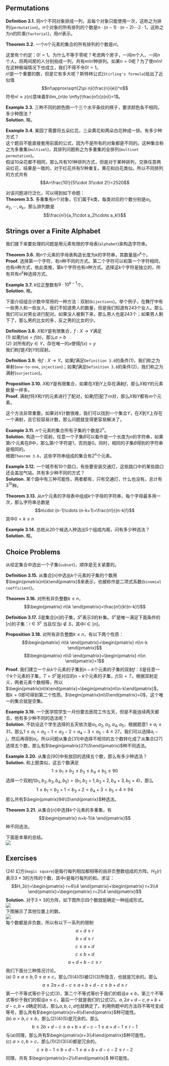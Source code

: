 ## Permutations
**Definition 3.1.** 将$n$个不同对象排成一列，且每个对象只能使用一次，这称之为排列(`permutation`)。$n$个对象的所有排列的个数是$n\cdot(n-1)\cdot(n-2)\cdots 2\cdot 1$，这称之为n的阶乘(`factorial`)，用$n!$表示。

**Theorem 3.2.** 一个$n$个元素的集合的所有排列的个数是$n!$。

这里有个约定：$0!=1$。为什么不等于零呢？考虑两个房子，一间$m$个人，一间$n$个人，将两间房的人分别拍成一列，共有$m!n!$种排列。如果$n=0$呢？为了使$m!n!$在这种极端情况下也成立，我们不得不令$0!=1$。  
$n!$是一个重要的数，但是它有多大呢？斯特林公式(`Stirling's formula`)给出了近似值
$$n!\approx\sqrt{2\pi n}(\frac{n}{e})^n$$
符号$n!\approx z(n)$意味着$\lim_{n\to \infty}\frac{n!}{z(n)}=1$。

**Example 3.3.** 三种不同的颜色图一个三个水平条纹的棋子，要求颜色各不相同，多少种图法？  
**Solution.** 略。

**Example 3.4.** 某园丁需要将五朵红花，三朵黄花和两朵白花种成一排。有多少种方式？  
这个题目不能直接套用前面的公式，因为不是所有的对象都是不同的。这种集合称之为多重集(`multiset`)，其排列问题称之为多重集的全排列(`multiset permutation`)。  
假设10朵花都不相同，那么共有$10!$种排列方式，但是对于某种排列，交换任意两朵红花，结果是一致的，对于红花共有$5!$种重复。黄花和白花类似。所以不同排列的方式共有
$$A=\frac{10!}{5!\cdot 3!\cdot 2!}=2520$$

对该问题进行泛化，可以得到如下命题：  
**Theorem 3.5.** 多重集有$n$个对象，它们属于$k$类，每类对应的个数分别是$a_1,a_2,\cdots,a_k$，那么排列数是
$$\frac{n!}{a_1!\cdot a_2!\cdots a_k!}$$

## Strings over a Finite Alphabet
我们接下来要处理的问题是用元素有限的字母表(`alphabet`)来构造字符串。

**Theorem 3.6.** 用$n$个元素的字母表构造长度为$k$的字符串，其数量是$n^k$个。  
**Proof.** 选择第一个字符，有$n$种不同的方式。第二个字符可以和第一个字符相同，也有$n$种方式，依此类推，第$k$个字符也有$n$种方式。选择这$k$个字符是独立的，所有共有$n^k$种选择方式。

**Example 3.7.** $k$位正整数有$9\cdot 10^{k-1}$个。  
**Solution.** 略。

下面介绍组合计数中常用的一种方法：双射(`bijections`)。举个例子，在舞厅中有一些男人和一些女人，我们不知道男人的数量，但是我们知道有243个女人。那么我们可以对男女进行配对。如果没人被剩下来，那么男人也是243个；如果男人剩下了，那么男的比女的多，反之男的比女的少。

**Definition 3.8.** $X$和$Y$是有限集合，$f:X\to Y$满足  
(1) 如果$f(a)=f(b)$，那么$a=b$  
(2) 对所有的$y\in Y$，存在唯一的$x$使得$f(x)=y$  
我们称$f$是$X$到$Y$的双射。

**Definition 3.9.** 令$f:X\to Y$。如果$f$满足`Definition 3.8`的条件(1)，我们称之为单射(`one-to-one`, `injection`)；如果$f$满足`Definition 3.8`的条件(2)，我们称之为满射(`surjection`)。

**Proposition 3.10.** $X$和$Y$是有限集合，如果在$X$到$Y$上存在满射$f$，那么$X$和$Y$的元素数量一样多。  
**Proof.** 满射$f$将$X$和$Y$的元素进行了配对，如果$f$匹配了$m$对，那么$X$和$Y$都有$m$个元素。

这个方法非常重要。如果对$X$计数很难，我们可以找到一个集合$Y$，在$X$到$Y$上存在一个满射，且它较容易计数，那么问题就变得更容易解决了。

**Example 3.11.** $n$个元素的集合所有子集的个数是$2^n$。  
**Solution.** 构造一个双射。任意一个子集$B$可以看作是一个长度为$n$的字符串，如果第$i$个元素在$B$中，那么第$i$个字符是1，否则是0。同时，相同的子集$B$得到的字符串是相同的。  
根据`Theorem 3.6`，这些字符串组成的集合有$2^n$个元素。

**Example 3.12.** 一个城市有10个路口，有些要安装交通灯，这些路口中的某些路口还会盖加气站。共有多少种不同的方式？  
**Solution.** 某个路中有三种可能性，两者都有，只有交通灯，什么也没有。总计有$3^10$种。

**Theorem 3.13.** 从$n$个元素的字母表中组成$k$个字母的字符串，每个字母最多用一次，那么字符串总数是
$$n\cdot (n-1)\cdots (n-k+1)=\frac{n!}{(n-k)!}$$
其中$0<k\leq n$

**Example 3.14.** 总统从20个候选人种选出5个组成内阁，问有多少种选法？  
**Solution.** 略。

## Choice Problems
从给定集合中选出一个子集(`subset`)，顺序是无关紧要的。

**Definition 3.15.** 从集合$[n]$中选出$k$个元素的子集的个数用$\begin{pmatrix}n\\k\end{pmatrix}$来表示，也被称作是二项式系数(`binomial coefficient`)。

**Theorem 3.16.** 对所有非负整数$k\leq n$，
$$\begin{pmatrix}
n\\k
\end{pmatrix}=\frac{n!}{k!(n-k)!}$$

**Definition 3.17.** $S$是集合$[n]$的子集，$S^c$表示$S$的补集。$S^c$是唯一满足下面条件的$[n]$的子集：$i\in S^c$ 当且仅当$i\not\in S$，其中$i\in [n]$。

**Proposition 3.18.** 对所有非负整数$k\leq n$，有以下两个性质：
$$\begin{pmatrix}
n\\k
\end{pmatrix}=\begin{pmatrix}
n\\n-k
\end{pmatrix}$$
$$\begin{pmatrix}
n\\0
\end{pmatrix}=\begin{pmatrix}
n\\n
\end{pmatrix}=1$$
**Proof.** 我们建立一个从$k$个元素的子集到$n-k$个元素的子集的双射$f$：$S$是任意一个$k$个元素的子集，$T=S^c$是对应的$n-k$个元素的子集，$f(S)=T$。根据双射定义，两者元素个数相等，所以$\begin{pmatrix}n\\k\end{pmatrix}=\begin{pmatrix}n\\n-k\end{pmatrix}$。  
取$k=0$即可得到第二个性质。$\begin{pmatrix}n\\0\end{pmatrix}=0$，这个唯一的集合就是空集。

**Example 3.19.** 一个医学院学生一月份要去医院工作五天，但是不能连续两天都去，他有多少种不同的选法呢？  
**Solution.** 不妨设这个学生选择的五天依次是$a_1,a_2,a_3,a_4,a_5$，根据题意$1\leq a_i\leq 31$，那么$1\leq a_1 <a_2-1<a_3-2<a_4-3<a_5-4\leq 27$。我们可以选择$a_i-j$，然后再得到$a_i$，所以问题从集合$[31]$中选择不相邻的五个数转化成了从集合$[27]$选择五个数，那么有$\begin{pmatrix}27\\5\end{pmatrix}$种不同选法。

**Example 3.20.** 从集合$[90]$中有放回的选择五个数，那么有多少种选法？  
**Solution.** 和上题类似，这五个数满足
$$1\leq b_1\leq b_2\leq b_3\leq b_4\leq b_5\leq 90$$
选择一个双射$f(b_1,b_2,b_3,b_4,b_5)=(b_1,b_2+1,b_3+2,b_4+3,b_5+4)$，那么
$$1\leq b_1< b_2+1< b_3+2< b_4+3< b_5+4\leq 94$$
那么共有$\begin{pmatrix}94\\5\end{pmatrix}$种选法。

**Theorem 3.21.** 从集合$[n]$中选择$k$个元素的多重集，有
$$\begin{pmatrix}
n+k-1\\k
\end{pmatrix}$$
种不同选法。

下面是本章的总结。  
![](0301.png)

## Exercises
(24) 幻方(`magic square`)是每行每列相加都相等的由非负整数组成的方阵。$H_3(r)$表示$3\times 3$的方阵的个数，其中$r$是每行每列的和。求证：
$$H_3(r)=\begin{pmatrix}
r+4\\4
\end{pmatrix}+\begin{pmatrix}
r+3\\4
\end{pmatrix}+\begin{pmatrix}
r+2\\4
\end{pmatrix}$$
**Solution.** 对于$3\times 3$的方阵，如下图所示四个数就能确定一种组成形式。  
![](0201.png)  
下图展示了其他位置上的数。  
![](0202.png)  
每个数都是非负数，所以有以下一系列的限制
$$a+d\leq r\tag{1}$$
$$b+d\leq r\tag{2}$$
$$c\leq a+d\tag{3}$$
$$c\leq b+d\tag{4}$$
$$a+d+b-c\leq r\tag{5}$$
我们下面分三种情况讨论。  
(a) $0\leq a\leq b,0\leq a\leq c$，那么$(1)(4)(5)$被$(2)(3)$所隐含，也就是冗余的。那么
$$a\leq 2a+d-c\leq a+b+d-c\leq b+d\leq r$$
第一个不等式等价于公式(3)，第二个不等式等价于我们的假设$a\leq b$，第三个不等式等价于我们的假设$a\leq c$，最后一个就是我们的公式(2)。$a,2a+d-c,a+b+d-c,b+d$确定的话，那么$a,b,c,d$也就确定了。利用例题中的方法将不等号变成等号，那么共有$\begin{pmatrix}r+4\\4\end{pmatrix}$种可能性。  
(b) $a>b,c\geq b$，那么$(2)(4)(5)$是冗余的。那么
$$b\leq 2b+d-c\leq a+b+d-c-1\leq a+d-1\leq r-1$$
与(a)同理，那么共有$\begin{pmatrix}r+3\\4\end{pmatrix}$种可能性。  
(c) $a>c,b>c$，那么$(1)(2)(3)(4)$都是冗余的。
$$c\leq b-1\leq b+d-1\leq a+b+d-c-2\leq r-2$$
同理，共有 $\begin{pmatrix}r+2\\4\end{pmatrix}$ 种可能性。
